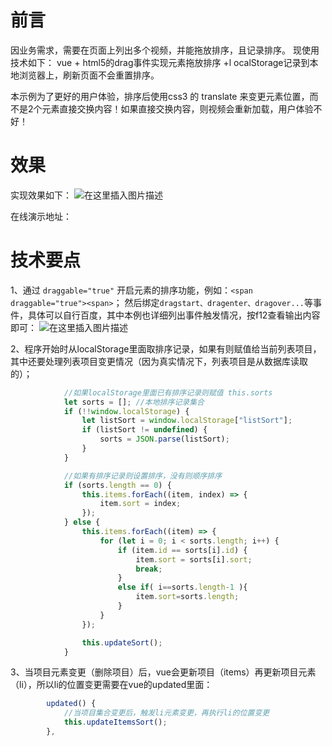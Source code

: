# 前言
因业务需求，需要在页面上列出多个视频，并能拖放排序，且记录排序。
现使用技术如下：
vue + html5的drag事件实现元素拖放排序 +l ocalStorage记录到本地浏览器上，刷新页面不会重置排序。

本示例为了更好的用户体验，排序后使用css3 的 translate 来变更元素位置，而不是2个元素直接交换内容！如果直接交换内容，则视频会重新加载，用户体验不好！

# 效果
实现效果如下：
![在这里插入图片描述](https://img-blog.csdnimg.cn/20200116163802168.gif)

在线演示地址：

# 技术要点
1、通过 `draggable="true"` 开启元素的排序功能，例如：`<span draggable="true"><span>`；
然后绑定`dragstart、dragenter、dragover...`等事件，具体可以自行百度，其中本例也详细列出事件触发情况，按f12查看输出内容即可：
![在这里插入图片描述](https://img-blog.csdnimg.cn/20200116163812645.png?x-oss-process=image/watermark,type_ZmFuZ3poZW5naGVpdGk,shadow_10,text_aHR0cHM6Ly9ibG9nLmNzZG4ubmV0L2lhbWx1amluZ3Rhbw==,size_16,color_FFFFFF,t_70)

2、程序开始时从localStorage里面取排序记录，如果有则赋值给当前列表项目，其中还要处理列表项目变更情况（因为真实情况下，列表项目是从数据库读取的）；

```js
            //如果localStorage里面已有排序记录则赋值 this.sorts
            let sorts = []; //本地排序记录集合
            if (!!window.localStorage) {
                let listSort = window.localStorage["listSort"];
                if (listSort != undefined) {
                    sorts = JSON.parse(listSort);
                }
            }

            //如果有排序记录则设置排序，没有则顺序排序
            if (sorts.length == 0) {
                this.items.forEach((item, index) => {
                    item.sort = index;
                });
            } else {
                this.items.forEach((item) => {
                    for (let i = 0; i < sorts.length; i++) {
                        if (item.id == sorts[i].id) {
                            item.sort = sorts[i].sort;
                            break;
                        }
                        else if( i==sorts.length-1 ){
                            item.sort=sorts.length;
                        }
                    }
                });

                this.updateSort();
            }
```


3、当项目元素变更（删除项目）后，vue会更新项目（items）再更新项目元素（li），所以li的位置变更需要在vue的updated里面：

```js
        updated() {
            //当项目集合变更后，触发li元素变更，再执行li的位置变更
            this.updateItemsSort();
        },
```

